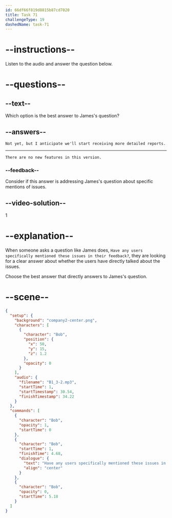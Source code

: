```yaml
---
id: 66df66f819d8815b87cd7020
title: Task 71
challengeType: 19
dashedName: task-71
---
```

<!--
AUDIO REFERENCE:
James: Have any users specifically mentioned these issues in their feedback?
-->
<!--SPEAKING -->

# --instructions--

Listen to the audio and answer the question below.

# --questions--

## --text--

Which option is the best answer to James's question?

## --answers--

`Not yet, but I anticipate we'll start receiving more detailed reports.`

---

`There are no new features in this version.`

### --feedback--

Consider if this answer is addressing James's question about specific mentions of issues.

## --video-solution--

1

# --explanation--

When someone asks a question like James does, `Have any users specifically mentioned these issues in their feedback?`, they are looking for a clear answer about whether the users have directly talked about the issues.

Choose the best answer that directly answers to James's question.

# --scene--

```json
{
  "setup": {
    "background": "company2-center.png",
    "characters": [
      {
        "character": "Bob",
        "position": {
          "x": 50,
          "y": 15,
          "z": 1.2
        },
        "opacity": 0
      }
    ],
    "audio": {
      "filename": "B1_3-2.mp3",
      "startTime": 1,
      "startTimestamp": 30.54,
      "finishTimestamp": 34.22
    }
  },
  "commands": [
    {
      "character": "Bob",
      "opacity": 1,
      "startTime": 0
    },
    {
      "character": "Bob",
      "startTime": 1,
      "finishTime": 4.68,
      "dialogue": {
        "text": "Have any users specifically mentioned these issues in their feedback?",
        "align": "center"
      }
    },
    {
      "character": "Bob",
      "opacity": 0,
      "startTime": 5.18
    }
  ]
}
```

